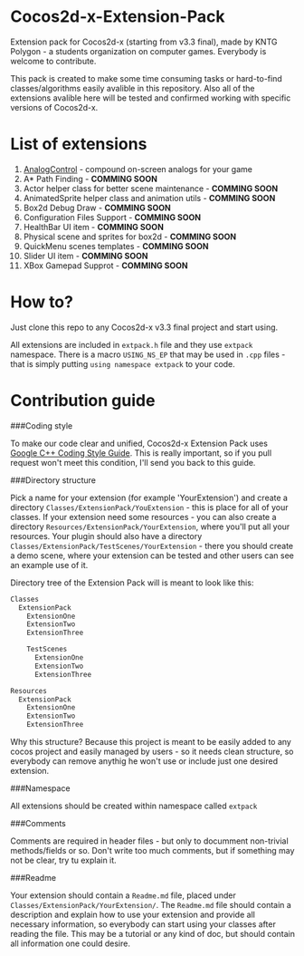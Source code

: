 Cocos2d-x-Extension-Pack
========================

Extension pack for Cocos2d-x (starting from v3.3 final), made by KNTG Polygon - a students organization on computer games. Everybody is welcome to contribute.

This pack is created to make some time consuming tasks or hard-to-find classes/algorithms easily avalible in this repository. Also all of the extensions avalible here will be tested and confirmed working with specific versions of Cocos2d-x.

List of extensions
==================

1. [AnalogControl](Classes/ExtensionPack/AnalogControl) - compound on-screen analogs for your game
1. A\* Path Finding - **COMMING SOON**
1. Actor helper class for better scene maintenance - **COMMING SOON**
1. AnimatedSprite helper class and animation utils - **COMMING SOON**
1. Box2d Debug Draw - **COMMING SOON**
1. Configuration Files Support - **COMMING SOON**
1. HealthBar UI item - **COMMING SOON**
1. Physical scene and sprites for box2d - **COMMING SOON**
1. QuickMenu scenes templates - **COMMING SOON**
1. Slider UI item - **COMMING SOON**
1. XBox Gamepad Supprot - **COMMING SOON**

How to?
=======

Just clone this repo to any Cocos2d-x v3.3 final project and start using.

All extensions are included in ```extpack.h``` file and they use ```extpack``` namespace. There is a macro ```USING_NS_EP``` that may be used in ```.cpp``` files - that is simply putting ```using namespace extpack``` to your code.

Contribution guide
==================

###Coding style

To make our code clear and unified, Cocos2d-x Extension Pack uses [Google C++ Coding Style Guide](http://google-styleguide.googlecode.com/svn/trunk/cppguide.html). This is really important, so if you pull request won't meet this condition, I'll send you back to this guide.

###Directory structure

Pick a name for your extension (for example 'YourExtension') and create a directory ```Classes/ExtensionPack/YouExtension``` - this is place for all of your classes. If your extension need some resources - you can also create a directory ```Resources/ExtensionPack/YourExtension```, where you'll put all your resources. Your plugin should also have a directory ```Classes/ExtensionPack/TestScenes/YourExtension``` - there you should create a demo scene, where your extension can be tested and other users can see an example use of it.

Directory tree of the Extension Pack will is meant to look like this:

```txt
Classes
  ExtensionPack
    ExtensionOne
    ExtensionTwo
    ExtensionThree

    TestScenes
      ExtensionOne
      ExtensionTwo
      ExtensionThree

Resources
  ExtensionPack
    ExtensionOne
    ExtensionTwo
    ExtensionThree
```

Why this structure? Because this project is meant to be easily added to any cocos project and easily managed by users - so it needs clean structure, so everybody can remove anythig he won't use or include just one desired extension.

###Namespace

All extensions should be created within namespace called ```extpack```

###Comments

Comments are required in header files - but only to documment non-trivial methods/fields or so. Don't write too much comments, but if something may not be clear, try tu explain it.

###Readme

Your extension should contain a ```Readme.md``` file, placed under ```Classes/ExtensionPack/YourExtension/```. The ```Readme.md``` file should contain a description and explain how to use your extension and provide all necessary information, so everybody can start using your classes after reading the file. This may be a tutorial or any kind of doc, but should contain all information one could desire.
